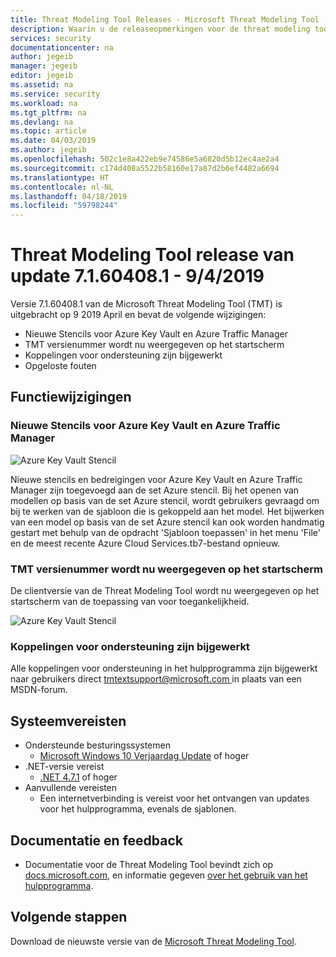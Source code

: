 ```yaml
---
title: Threat Modeling Tool Releases - Microsoft Threat Modeling Tool - Azure | Microsoft Docs
description: Waarin u de releaseopmerkingen voor de threat modeling tool
services: security
documentationcenter: na
author: jegeib
manager: jegeib
editor: jegeib
ms.assetid: na
ms.service: security
ms.workload: na
ms.tgt_pltfrm: na
ms.devlang: na
ms.topic: article
ms.date: 04/03/2019
ms.author: jegeib
ms.openlocfilehash: 502c1e8a422eb9e74586e5a6820d5b12ec4ae2a4
ms.sourcegitcommit: c174d408a5522b58160e17a87d2b6ef4482a6694
ms.translationtype: HT
ms.contentlocale: nl-NL
ms.lasthandoff: 04/18/2019
ms.locfileid: "59798244"
---
```

# <a name="threat-modeling-tool-update-release-71604081---492019"></a>Threat Modeling Tool release van update 7.1.60408.1 - 9/4/2019

Versie 7.1.60408.1 van de Microsoft Threat Modeling Tool (TMT) is uitgebracht op 9 2019 April en bevat de volgende wijzigingen:

- Nieuwe Stencils voor Azure Key Vault en Azure Traffic Manager
- TMT versienummer wordt nu weergegeven op het startscherm
- Koppelingen voor ondersteuning zijn bijgewerkt
- Opgeloste fouten

## <a name="feature-changes"></a>Functiewijzigingen

### <a name="new-stencils-for-azure-key-vault-and-azure-traffic-manager"></a>Nieuwe Stencils voor Azure Key Vault en Azure Traffic Manager

![Azure Key Vault Stencil](./media/azure-security-threat-modeling-tool-releases-71604081/tmt_keyvault_trafficmanager.PNG)

Nieuwe stencils en bedreigingen voor Azure Key Vault en Azure Traffic Manager zijn toegevoegd aan de set Azure stencil. Bij het openen van modellen op basis van de set Azure stencil, wordt gebruikers gevraagd om bij te werken van de sjabloon die is gekoppeld aan het model. Het bijwerken van een model op basis van de set Azure stencil kan ook worden handmatig gestart met behulp van de opdracht 'Sjabloon toepassen' in het menu 'File' en de meest recente Azure Cloud Services.tb7-bestand opnieuw.

### <a name="tmt-version-number-is-now-shown-on-the-home-screen"></a>TMT versienummer wordt nu weergegeven op het startscherm

De clientversie van de Threat Modeling Tool wordt nu weergegeven op het startscherm van de toepassing van voor toegankelijkheid.

![Azure Key Vault Stencil](./media/azure-security-threat-modeling-tool-releases-71604081/tmt_version.PNG)

### <a name="support-links-have-been-updated"></a>Koppelingen voor ondersteuning zijn bijgewerkt

Alle koppelingen voor ondersteuning in het hulpprogramma zijn bijgewerkt naar gebruikers direct [ tmtextsupport@microsoft.com ](mailto:tmtextsupport@microsoft.com) in plaats van een MSDN-forum.

## <a name="system-requirements"></a>Systeemvereisten

- Ondersteunde besturingssystemen
  - [Microsoft Windows 10 Verjaardag Update](https://blogs.windows.com/windowsexperience/2016/08/02/how-to-get-the-windows-10-anniversary-update/#HTkoK5Zdv0g2F2Zq.97) of hoger
- .NET-versie vereist
  - [.NET 4.7.1](http://go.microsoft.com/fwlink/?LinkId=863262) of hoger
- Aanvullende vereisten
  - Een internetverbinding is vereist voor het ontvangen van updates voor het hulpprogramma, evenals de sjablonen.

## <a name="documentation-and-feedback"></a>Documentatie en feedback

- Documentatie voor de Threat Modeling Tool bevindt zich op [docs.microsoft.com](https://docs.microsoft.com/azure/security/azure-security-threat-modeling-tool), en informatie gegeven [over het gebruik van het hulpprogramma](https://docs.microsoft.com/azure/security/azure-security-threat-modeling-tool-getting-started).

## <a name="next-steps"></a>Volgende stappen

Download de nieuwste versie van de [Microsoft Threat Modeling Tool](https://aka.ms/threatmodelingtool).